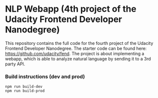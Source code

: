 # NLP Webapp (4th project of the Udacity Frontend Developer Nanodegree)

This repository contains the full code for the fourth project of the Udacity Frontend Developer Nanodegree. The starter code can be found here: https://github.com/udacity/fend.
The project is about implementing a webapp, which is able to analyze natural language by sending it to a 3rd party API.

### Build instructions (dev and prod)
```shell
npm run build-dev
npm run build-prod
```
